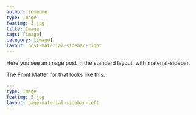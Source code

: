 ```yaml
---
author: someone
type: image
featimg: 3.jpg
title: Image
tags: [image]
category: [image]
layout: post-material-sidebar-right
---
```

Here you see an image post in the standard layout, with material-sidebar.

The Front Matter for that looks like this:

```yml
---
type: image
featimg: 5.jpg
layout: page-material-sidebar-left
---

